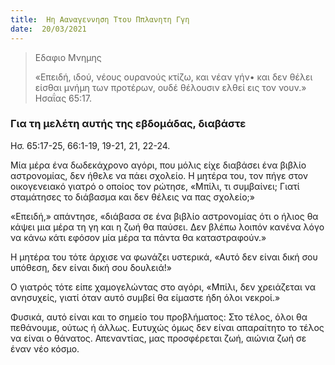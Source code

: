 ```yaml
---
title:  Ηη Ααναγεννηση Ττου Ππλανητη Γγη
date:  20/03/2021
---
```


> <p>Εδαφιο Μνημης</p>
>  «Επειδή, ιδού, νέους ουρανούς κτίζω, και νέαν γήν• και δεν θέλει είσθαι μνήμη των προτέρων, ουδέ θέλουσιν ελθεί εις τον νουν.» Ησαΐας 65:17.

### Για τη μελέτη αυτής της εβδομάδας, διαβάστε
Ησ. 65:17-25, 66:1-19, 19-21, 21, 22-24.

Μία μέρα ένα δωδεκάχρονο αγόρι, που μόλις είχε διαβάσει ένα βιβλίο αστρονομίας, δεν ήθελε να πάει σχολείο. Η μητέρα του, τον πήγε στον οικογενειακό γιατρό ο οποίος τον ρώτησε, «Μπίλι, τι συμβαίνει; Γιατί σταμάτησες το διάβασμα και δεν θέλεις να πας σχολείο;»

«Επειδή,» απάντησε, «διάβασα σε ένα βιβλίο αστρονομίας ότι ο ήλιος θα κάψει μια μέρα τη γη και η ζωή θα παύσει. Δεν βλέπω λοιπόν κανένα λόγο να κάνω κάτι εφόσον μία μέρα τα πάντα θα καταστραφούν.»

Η μητέρα του τότε άρχισε να φωνάζει υστερικά, «Αυτό δεν είναι δική σου υπόθεση, δεν είναι δική σου δουλειά!»

Ο γιατρός τότε είπε χαμογελώντας στο αγόρι, «Μπίλι, δεν χρειάζεται να ανησυχείς, γιατί όταν αυτό συμβεί θα είμαστε ήδη όλοι νεκροί.»

Φυσικά, αυτό είναι και το σημείο του προβλήματος: Στο τέλος, όλοι θα πεθάνουμε, ούτως ή άλλως. Ευτυχώς όμως δεν είναι απαραίτητο το τέλος να είναι ο θάνατος. Απεναντίας, μας προσφέρεται ζωή, αιώνια ζωή σε έναν νέο κόσμο.